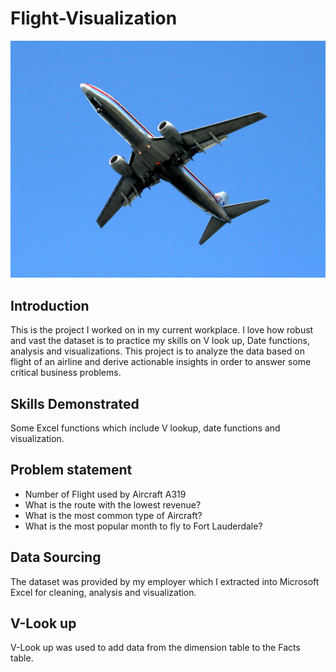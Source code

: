 # Flight-Visualization

![](https://github.com/Chiomamorah/Flight-Visualization/blob/main/airliner-1386188.jpg)
## Introduction
This is the project I worked on in my current workplace.  I love how robust and vast the dataset is to practice my skills on V look up, Date functions, analysis and visualizations. This project is to analyze the data based on flight of an airline and derive actionable insights in order to answer some critical business problems.

## Skills Demonstrated
Some Excel functions which include V lookup, date functions and visualization.

## Problem statement
-	Number of Flight used by Aircraft A319
-	What is the route with the lowest revenue?
-	What is the most common type of Aircraft?
-	What is the most popular month to fly to Fort Lauderdale?

## Data Sourcing
The dataset was provided by my employer which I  extracted into Microsoft Excel for cleaning, analysis and visualization.

## V-Look up
V-Look up was used to add data from the dimension table to the Facts table.




